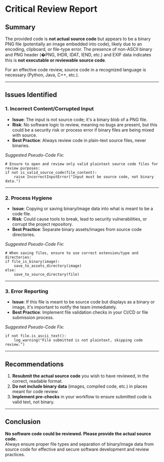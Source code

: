 # Critical Review Report

## Summary

The provided code is **not actual source code** but appears to be a binary PNG file (potentially an image embedded into code), likely due to an encoding, clipboard, or file-type error. The presence of non-ASCII binary and PNG header (�PNG, IHDR, IDAT, IEND, etc.) and EXIF data indicates this is **not executable or reviewable source code**.

For an effective code review, source code in a recognized language is necessary (Python, Java, C++, etc.).

---

## Issues Identified

### 1. **Incorrect Content/Corrupted Input**

- **Issue**: The input is not source code; it's a binary blob of a PNG file.
- **Risk**: No software logic to review, meaning no bugs are present, but this could be a security risk or process error if binary files are being mixed with source.
- **Best Practice**: Always review code in plain-text source files, never binaries.

*Suggested Pseudo-Code Fix:*
```pseudo
# Ensure to open and review only valid plaintext source code files for review purposes:
if not is_valid_source_code(file_content):
    raise IncorrectInputError("Input must be source code, not binary data.")
```

---

### 2. **Process Hygiene**

- **Issue**: Copying or saving binary/image data into what is meant to be a code file.
- **Risk**: Could cause tools to break, lead to security vulnerabilities, or corrupt the project repository.
- **Best Practice**: Separate binary assets/images from source code directories.

*Suggested Pseudo-Code Fix:*
```pseudo
# When saving files, ensure to use correct extension/type and directories:
if file_is_binary(image):
    save_to_assets_directory(image)
else:
    save_to_source_directory(file)
```

---

### 3. **Error Reporting**

- **Issue**: If this file is meant to be source code but displays as a binary or image, it's important to notify the team immediately.
- **Best Practice**: Implement file validation checks in your CI/CD or file submission process.

*Suggested Pseudo-Code Fix:*
```pseudo
if not file.is_ascii_text():
    log_warning("File submitted is not plaintext, skipping code review.")
```

---

## Recommendations

1. **Resubmit the actual source code** you wish to have reviewed, in the correct, readable format.
2. **Do not include binary data** (images, compiled code, etc.) in places meant for code review.
3. **Implement pre-checks** in your workflow to ensure submitted code is valid text, not binary.

---

## Conclusion

**No software code could be reviewed. Please provide the actual source code.**  
Always ensure proper file types and separation of binary/image data from source code for effective and secure software development and review practices.